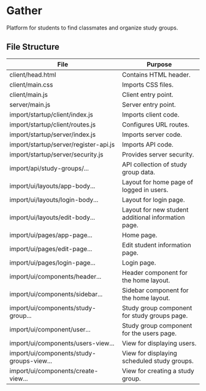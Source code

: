 # Gather
Platform for students to find classmates and organize study groups.

## File Structure
| File                                      | Purpose                                             |
|-------------------------------------------|-----------------------------------------------------|
| client/head.html                          | Contains HTML header.                               |
| client/main.css                           | Imports CSS files.                                  |
| client/main.js                            | Client entry point.                                 |
| server/main.js                            | Server entry point.                                 |
| import/startup/client/index.js            | Imports client code.                                |
| import/startup/client/routes.js           | Configures URL routes.                              |
| import/startup/server/index.js            | Imports server code.                                |
| import/startup/server/register-api.js     | Imports API code.                                   |
| import/startup/server/security.js         | Provides server security.                           |
| import/api/study-groups/...               | API collection of study group data.                 |
| import/ui/layouts/app-body...             | Layout for home page of logged in users.            |
| import/ui/layouts/login-body...           | Layout for login page.                              |
| import/ui/layouts/edit-body...            | Layout for new student additional information page. |
| import/ui/pages/app-page...               | Home page.                                          |
| import/ui/pages/edit-page...              | Edit student information page.                      |
| import/ui/pages/login-page...             | Login page.                                         |
| import/ui/components/header...            | Header component for the home layout.               |
| import/ui/components/sidebar...           | Sidebar component for the home layout.              |
| import/ui/components/study-group...       | Study group component for study groups page.        |
| import/ui/component/user...               | Study group component for the users page.           |
| import/ui/components/users-view...        | View for displaying users.                          |
| import/ui/components/study-groups-view... | View for displaying scheduled study groups.         |
| import/ui/components/create-view...       | View for creating a study group.                    |